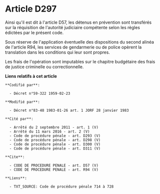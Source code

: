 # Article D297

Ainsi qu'il est dit à l'article D57, les détenus en prévention sont transférés sur la réquisition de l'autorité judiciaire
compétente selon les règles édictées par le présent code. 

Sous réserve de l'application éventuelle des dispositions du second alinéa de l'article R94, les services de gendarmerie ou
de police opèrent la translation dans les conditions qui leur sont propres. 

Les frais de l'opération sont imputables sur le chapitre budgétaire des frais de justice criminelle ou correctionnelle.

**Liens relatifs à cet article**

	**Codifié par**:

	  - Décret n°59-322 1959-02-23

	**Modifié par**:

	  - Décret n°83-48 1983-01-26 art. 1 JORF 28 janvier 1983

	**Cité par**:

	  - Arrêté du 2 septembre 2011 - art. 1 (V)
	  - Arrêté du 11 mars 2016 - art. 2 (V)
	  - Code de procédure pénale - art. D293 (V)
	  - Code de procédure pénale - art. D298 (V)
	  - Code de procédure pénale - art. D300 (V)
	  - Code de procédure pénale - art. D311 (V)

	**Cite**:

	  - CODE DE PROCEDURE PENALE - art. D57 (V)
	  - CODE DE PROCEDURE PENALE - art. R94 (V)

	**Liens**:

	  - TXT_SOURCE: Code de procédure pénale 714 à 728
